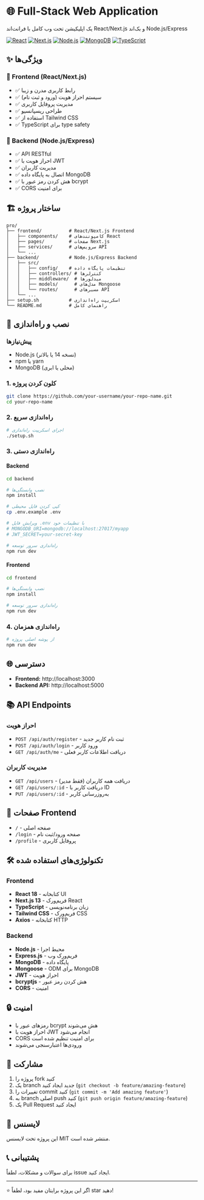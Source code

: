 # 🌐 Full-Stack Web Application

یک اپلیکیشن تحت وب کامل با فرانت‌اند React/Next.js و بک‌اند Node.js/Express

[![React](https://img.shields.io/badge/React-18-blue.svg)](https://reactjs.org/)
[![Next.js](https://img.shields.io/badge/Next.js-13-black.svg)](https://nextjs.org/)
[![Node.js](https://img.shields.io/badge/Node.js-Express-green.svg)](https://nodejs.org/)
[![MongoDB](https://img.shields.io/badge/MongoDB-Database-green.svg)](https://mongodb.com/)
[![TypeScript](https://img.shields.io/badge/TypeScript-5.0-blue.svg)](https://typescriptlang.org/)

## ✨ ویژگی‌ها

### 🎨 Frontend (React/Next.js)
- ✅ رابط کاربری مدرن و زیبا
- ✅ سیستم احراز هویت (ورود و ثبت نام)
- ✅ مدیریت پروفایل کاربری
- ✅ طراحی ریسپانسیو
- ✅ استفاده از Tailwind CSS
- ✅ TypeScript برای type safety

### 🔧 Backend (Node.js/Express)
- ✅ API RESTful
- ✅ احراز هویت با JWT
- ✅ مدیریت کاربران
- ✅ اتصال به پایگاه داده MongoDB
- ✅ هش کردن رمز عبور با bcrypt
- ✅ CORS برای امنیت

## 🏗️ ساختار پروژه

```
pro/
├── frontend/          # React/Next.js Frontend
│   ├── components/    # کامپوننت‌های React
│   ├── pages/         # صفحات Next.js
│   ├── services/      # سرویس‌های API
│   └── ...
├── backend/           # Node.js/Express Backend
│   ├── src/
│   │   ├── config/    # تنظیمات پایگاه داده
│   │   ├── controllers/ # کنترلرها
│   │   ├── middleware/  # میدلورها
│   │   ├── models/      # مدل‌های Mongoose
│   │   └── routes/      # مسیرهای API
│   └── ...
├── setup.sh           # اسکریپت راه‌اندازی
└── README.md          # راهنمای کامل
```

## 🚀 نصب و راه‌اندازی

### پیش‌نیازها
- Node.js (نسخه 14 یا بالاتر)
- npm یا yarn
- MongoDB (محلی یا ابری)

### 1. کلون کردن پروژه
```bash
git clone https://github.com/your-username/your-repo-name.git
cd your-repo-name
```

### 2. راه‌اندازی سریع
```bash
# اجرای اسکریپت راه‌اندازی
./setup.sh
```

### 3. راه‌اندازی دستی

#### Backend
```bash
cd backend

# نصب وابستگی‌ها
npm install

# کپی کردن فایل محیطی
cp .env.example .env

# ویرایش فایل .env با تنظیمات خود
# MONGODB_URI=mongodb://localhost:27017/myapp
# JWT_SECRET=your-secret-key

# راه‌اندازی سرور توسعه
npm run dev
```

#### Frontend
```bash
cd frontend

# نصب وابستگی‌ها
npm install

# راه‌اندازی سرور توسعه
npm run dev
```

### 4. راه‌اندازی همزمان
```bash
# از پوشه اصلی پروژه
npm run dev
```

## 🌐 دسترسی

- **Frontend:** http://localhost:3000
- **Backend API:** http://localhost:5000

## 📚 API Endpoints

### احراز هویت
- `POST /api/auth/register` - ثبت نام کاربر جدید
- `POST /api/auth/login` - ورود کاربر
- `GET /api/auth/me` - دریافت اطلاعات کاربر فعلی

### مدیریت کاربران
- `GET /api/users` - دریافت همه کاربران (فقط مدیر)
- `GET /api/users/:id` - دریافت کاربر با ID
- `PUT /api/users/:id` - به‌روزرسانی کاربر

## 📱 صفحات Frontend

- `/` - صفحه اصلی
- `/login` - صفحه ورود/ثبت نام
- `/profile` - پروفایل کاربری

## 🛠️ تکنولوژی‌های استفاده شده

### Frontend
- **React 18** - کتابخانه UI
- **Next.js 13** - فریم‌ورک React
- **TypeScript** - زبان برنامه‌نویسی
- **Tailwind CSS** - فریم‌ورک CSS
- **Axios** - کتابخانه HTTP

### Backend
- **Node.js** - محیط اجرا
- **Express.js** - فریم‌ورک وب
- **MongoDB** - پایگاه داده
- **Mongoose** - ODM برای MongoDB
- **JWT** - احراز هویت
- **bcryptjs** - هش کردن رمز عبور
- **CORS** - امنیت

## 🔒 امنیت

- رمزهای عبور با bcrypt هش می‌شوند
- احراز هویت با JWT انجام می‌شود
- CORS برای امنیت تنظیم شده است
- ورودی‌ها اعتبارسنجی می‌شوند

## 🤝 مشارکت

1. پروژه را fork کنید
2. یک branch جدید ایجاد کنید (`git checkout -b feature/amazing-feature`)
3. تغییرات را commit کنید (`git commit -m 'Add amazing feature'`)
4. به branch اصلی push کنید (`git push origin feature/amazing-feature`)
5. یک Pull Request ایجاد کنید

## 📝 لایسنس

این پروژه تحت لایسنس MIT منتشر شده است.

## 📞 پشتیبانی

برای سوالات و مشکلات، لطفاً issue ایجاد کنید.

---

⭐ اگر این پروژه برایتان مفید بود، لطفاً star دهید! 